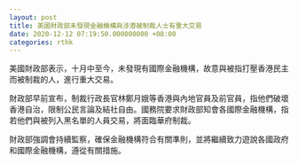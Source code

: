 ```yaml
---
layout: post
title: 美國財政部未發現金融機構與涉港被制裁人士有重大交易
date: 2020-12-12 07:19:50.000000000 +08:00
categories: rthk
---
```


美國財政部表示，十月中至今，未發現有國際金融機構，故意與被指打壓香港民主而被制裁的人，進行重大交易。

財政部早前宣布，制裁行政長官林鄭月娥等香港與內地官員及前官員，指他們破壞香港自治，限制公民言論及結社自由。國務院要求財政部知會各國際金融機構，指若他們與被列入黑名單的人員交易，將面臨華府制裁。

財政部強調會持續監察，確保金融機構符合有關準則，並將繼續致力遊說各國政府和國際金融機構，遵從有關措施。
